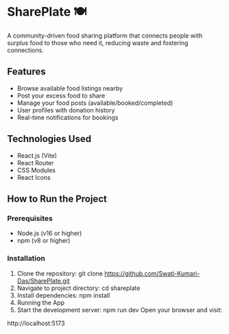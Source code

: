 # SharePlate 🍽️

A community-driven food sharing platform that connects people with surplus food to those who need it, reducing waste and fostering connections.

## Features
- Browse available food listings nearby
- Post your excess food to share
- Manage your food posts (available/booked/completed)
- User profiles with donation history
- Real-time notifications for bookings

## Technologies Used
- React.js (Vite)
- React Router
- CSS Modules
- React Icons

## How to Run the Project

### Prerequisites
- Node.js (v16 or higher)
- npm (v8 or higher)

### Installation
1. Clone the repository:
git clone https://github.com/Swati-Kumari-Das/SharePlate.git
2. Navigate to project directory:
cd shareplate
3. Install dependencies:
npm install
4. Running the App
5. Start the development server:
 npm run dev
Open your browser and visit:

http://localhost:5173
